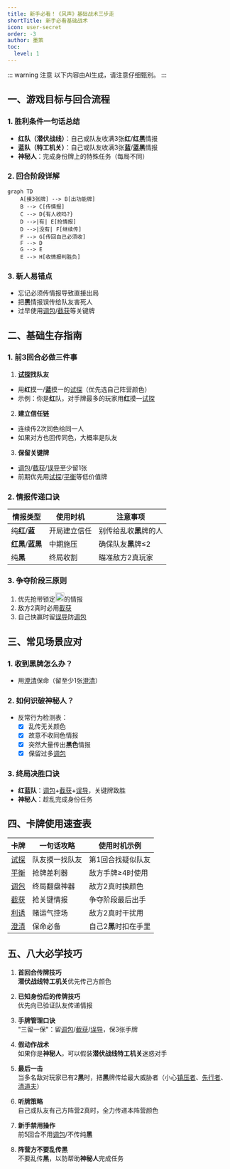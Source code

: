 ```yaml
---
title: 新手必看！《风声》基础战术三步走
shortTitle: 新手必看基础战术
icon: user-secret
order: -3
author: 墨策
toc:
  level: 1
---
```


::: warning 注意
以下内容由AI生成，请注意仔细甄别。
:::

## 一、游戏目标与回合流程

### 1. 胜利条件一句话总结
- **红**&zwnj;**队（**&zwnj;**潜伏战线**&zwnj;**）**：自己或队友收满3张**红**/**红**&zwnj;**黑**情报
- **蓝**&zwnj;**队（**&zwnj;**特工机关**&zwnj;**）**：自己或队友收满3张**蓝**/**蓝**&zwnj;**黑**情报
- **神秘人**：完成身份牌上的特殊任务（每局不同）

### 2. 回合阶段详解
```mermaid
graph TD
    A[摸3张牌] --> B[出功能牌]
    B --> C[传情报]
    C --> D{有人收吗?}
    D -->|有| E[抢情报]
    D -->|没有| F[继续传]
    F --> G[传回自己必须收]
    F --> D
    G --> E
    E --> H[收情报判胜负]
```

### 3. 新人易错点
- 忘记必须传情报导致直接出局
- 把**黑**情报误传给队友害死人
- 过早使用[调包](../card/card.md)/[截获](../card/card.md)等关键牌

## 二、基础生存指南

### 1. 前3回合必做三件事

1. [**试探**](../card/card.md)**找队友**
  - 用**红**摸一/**蓝**摸一的[试探](../card/card.md)（优先选自己阵营颜色）
  - 示例：你是**红**队，对手牌最多的玩家用**红**摸一[试探](../card/card.md)

2. **建立信任链**
  - 连续传2次同色给同一人
  - 如果对方也回传同色，大概率是队友

3. **保留关键牌**
  - [调包](../card/card.md)/[截获](../card/card.md)/[误导](../card/card.md)至少留1张
  - 前期优先用[试探](../card/card.md)/[平衡](../card/card.md)等低价值牌

### 2. 情报传递口诀
| 情报类型                              | 使用时机   | 注意事项          |
|-----------------------------------|--------|---------------|
| 纯**红**/**蓝**                      | 开局建立信任 | 别传给乱收**黑**牌的人 |
| **红**&zwnj;**黑**/**蓝**&zwnj;**黑** | 中期施压   | 确保队友**黑**牌≤2  |
| 纯**黑**                            | 终局收割   | 瞄准敌方2真玩家      |

### 3. 争夺阶段三原则
1. 优先抢带锁定<img src="/images/lock.png" width="20" height="20" alt="锁定">的情报
2. 敌方2真时必用[截获](../card/card.md)
3. 自己快赢时留[误导](../card/card.md)防[调包](../card/card.md)

## 三、常见场景应对

### 1. 收到黑牌怎么办？
- 用[澄清](../card/card.md)保命（留至少1张[澄清](../card/card.md)）

### 2. 如何识破神秘人？
- 反常行为检测表：
  - [x] 乱传无关颜色
  - [x] 故意不收同色情报
  - [x] 突然大量传出**黑色**情报
  - [x] 保留过多[调包](../card/card.md)

### 3. 终局决胜口诀
- **红**&zwnj;**蓝**&zwnj;**队**：[调包](../card/card.md)+[截获](../card/card.md)+[误导](../card/card.md)，关键牌致胜
- **神秘人**：趁乱完成身份任务

## 四、卡牌使用速查表

| 卡牌                    | 一句话攻略   | 使用时机示例        |
|-----------------------|---------|---------------|
| [试探](../card/card.md) | 队友摸一找队友 | 第1回合找疑似队友     |
| [平衡](../card/card.md) | 抢牌差利器   | 敌方手牌≥4时使用     |
| [调包](../card/card.md) | 终局翻盘神器  | 敌方2真时换颜色      |
| [截获](../card/card.md) | 抢关键情报   | 争夺阶段最后出手      |
| [利诱](../card/card.md) | 赌运气控场   | 敌方2真时干扰用      |
| [澄清](../card/card.md) | 保命必备    | 自己2**黑**时扣在手里 |

## 五、八大必学技巧

1. **首回合传牌技巧**  
   **潜伏战线**&zwnj;**特工机关**优先传己方颜色

2. **已知身份后的传牌技巧**  
   优先向已验证队友传递情报

3. **手牌管理口诀**  
   "三留一保"：留[调包](../card/card.md)/[截获](../card/card.md)/[误导](../card/card.md)，保3张手牌

4. **假动作战术**  
   如果你是**神秘人**，可以假装**潜伏战线**&zwnj;**特工机关**迷惑对手

5. **最后一击**  
   当多名敌对玩家已有2**黑**时，把**黑**牌传给最大威胁者（小心[镇压者](../card/secret_task.md)、[先行者](../card/secret_task.md)、[清道夫](../card/secret_task.md)）

6. **听牌策略**  
   自己或队友有己方阵营2真时，全力传递本阵营颜色

7. **新手禁用操作**  
   前5回合不用[调包](../card/card.md)/不传纯**黑**

8. **阵营方不要乱传黑**  
    不要乱传**黑**，以防帮助**神秘人**完成任务
